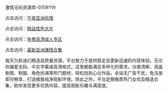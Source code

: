 激情无码资源库-0708YW

点击访问：<a href="https://vassv.pages.dev/">午夜亚洲风情</a>

点击访问：<a href="https://gsd-agv.pages.dev/">精品性色大片</a>

点击访问：<a href="https://gda-c7m.pages.dev/">免费高清成人专区</a>

点击访问：<a href="https://tfda.pages.dev/">最新亚洲激情合集</a>


每天为影迷们精选高质量资源，平台致力于提供稳定且更新迅速的内容体验。无论你偏爱无码、中文字幕或高清格式，这里都能满足多样化的需求。分类清晰，涵盖剧情、制服、角色扮演等热门题材，轻松找到心仪作品。全站无广告干扰，免注册即可畅享，打造极致纯净观影环境。除此之外，平台定期推荐热门女优及精选合集，助你发现更多优质内容，提高观影乐趣与满意度。

<span style="display:none;">[Canonical link](）</span>
